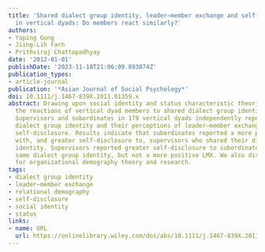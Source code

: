 ```yaml
---
title: 'Shared dialect group identity, leader–member exchange and self-disclosure
  in vertical dyads: Do members react similarly?'
authors:
- Yaping Gong
- Jiing-Lih Farh
- Prithviraj Chattopadhyay
date: '2012-01-01'
publishDate: '2023-11-18T21:06:09.893074Z'
publication_types:
- article-journal
publication: '*Asian Journal of Social Psychology*'
doi: 10.1111/j.1467-839X.2011.01359.x
abstract: Drawing upon social identity and status characteristic theories, we examine
  the reactions of vertical dyad members to shared dialect group identity in Taiwan.
  Supervisors and subordinates in 179 vertical dyads independently reported their
  dialect group identity and their perceptions of leader–member exchange (LMX) and
  self-disclosure. Results indicate that subordinates reported a more positive LMX
  with, and greater self-disclosure to, supervisors who shared their dialect group
  identity. Supervisors reported greater self-disclosure to subordinates with the
  same dialect group identity, but not a more positive LMX. We also discuss implications
  for organizational demography theory and research.
tags:
- dialect group identity
- leader–member exchange
- relational demography
- self-disclosure
- social identity
- status
links:
- name: URL
  url: https://onlinelibrary.wiley.com/doi/abs/10.1111/j.1467-839X.2011.01359.x
---
```

